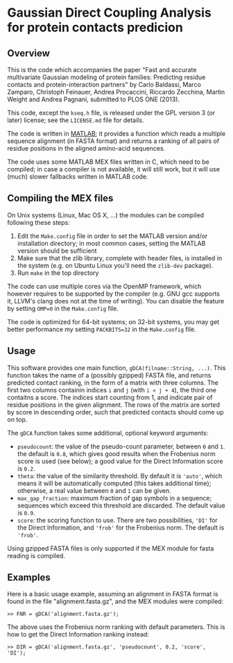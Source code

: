 Gaussian Direct Coupling Analysis for protein contacts predicion
================================================================

Overview
--------

This is the code which accompanies the paper "Fast and accurate multivariate
Gaussian modeling of protein families: Predicting residue contacts and
protein-interaction partners" by Carlo Baldassi, Marco Zamparo, Christoph
Feinauer, Andrea Procaccini, Riccardo Zecchina, Martin Weight and Andrea
Pagnani, submitted to PLOS ONE (2013).

This code, except the `kseq.h` file, is released under the GPL version 3 (or
later) license; see the `LICENSE.md` file for details.

The code is written in [MATLAB](http://www.mathworks.it/products/matlab/); it
provides a function which reads a multiple sequence alignment (in FASTA format)
and returns a ranking of all pairs of residue positions in the aligned
amino-acid sequences.

The code uses some MATLAB MEX files written in C, which need to be compiled; in
case a compiler is not available, it will still work, but it will use (much)
slower fallbacks written in MATLAB code.

Compiling the MEX files
-----------------------

On Unix systems (Linux, Mac OS X, ...) the modules can be compiled following
these steps:

  1. Edit the `Make.config` file in order to set the MATLAB version and/or
     installation directory; in most common cases, setting the MATLAB version
     should be sufficient
  2. Make sure that the zlib library, complete with header files, is installed
     in the system (e.g. on Ubuntu Linux you'll need the `zlib-dev` package).
  3. Run `make` in the top directory

The code can use multiple cores via the OpenMP framework, which however requires
to be supported by the compiler (e.g. GNU gcc supports it, LLVM's clang does not
at the time of writing). You can disable the feature by setting `OMP=0` in the
`Make.config` file.

The code is optimized for 64-bit systems; on 32-bit systems, you may get better
performance my setting `PACKBITS=32` in the `Make.config` file.

Usage
-----

This software provides one main function, `gDCA(filname::String, ...)`. This
function takes the name of a (possibly gzipped) FASTA file, and returns
predicted contact ranking, in the form of a matrix with three columns. The first
two columns containin indices `i` and `j` (with `i < j + 4`), the third one
contaitns a score. The indices start counting from 1, and indicate pair of
residue positions in the given alignment. The rows of the matrix are sorted by
score in descending order, such that predicted contacts should come up on top.  

The `gDCA` function takes some additional, optional keyword arguments:

 * `pseudocount`: the value of the pseudo-count parameter, between `0` and `1`.
                  the default is `0.8`, which gives good results when the
                  Frobenius norm score is used (see below); a good value for the
                  Direct Information score is `0.2`.
 * `theta`: the value of the similarity threshold. By default it is `'auto'`,
            which means it will be automatically computed (this takes additional
            time); otherwise, a real value between `0` and `1` can be given.
 * `max_gap_fraction`: maximum fraction of gap symbols in a sequence; sequences
                       which exceed this threshold are discarded. The default
                       value is `0.9`.
 * `score`: the scoring function to use. There are two possibilities, `'DI'` for
            the Direct Information, and `'frob'` for the Frobenius norm. The
            default is `'frob'`.

Using gzipped FASTA files is only supported if the MEX module for fasta reading
is compiled.

Examples
--------

Here is a basic usage example, assuming an alignment in FASTA format is found
in the file "alignment.fasta.gz", and the MEX modules were compiled:

  ```
  >> FNR = gDCA('alignment.fasta.gz');
  ```

The above uses the Frobenius norm ranking with default parameters.
This is how to get the Direct Information ranking instead:

  ```
  >> DIR = gDCA('alignment.fasta.gz', 'pseudocount', 0.2, 'score', 'DI');
  ```

